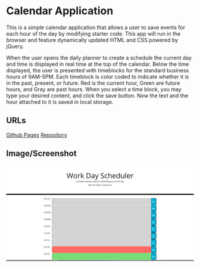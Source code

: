 # Calendar Application

This is a simple calendar application that allows a user to save events for each hour of the day by modifying starter code. This app will run in the browser and feature dynamically updated HTML and CSS powered by jQuery. 

When the user opens the daily planner to create a schedule the current day and time is displayed in real time at the top of the calendar. Below the time displayed, the user is presented with timeblocks for the standard business hours of 9AM-5PM. Each timeblock is color coded to indicate whether it is in the past, present, or future. Red is the current hour, Green are future hours, and Gray are past hours. When you select a time block, you
may type your desired content, and click the save button. Now the text and the hour attached to it is saved in local storage.

## URLs
[Github Pages](https://vcristian1.github.io/CalendarApplication/)
[Repository](https://github.com/vcristian1/CalendarApplication)

## Image/Screenshot

![screenshot of calendar](calendarApplication.jpg)